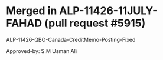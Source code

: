 # Merged in ALP-11426-11JULY-FAHAD (pull request #5915)

ALP-11426-QBO-Canada-CreditMemo-Posting-Fixed

Approved-by: S.M Usman Ali
